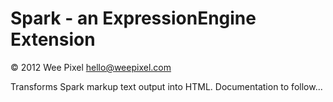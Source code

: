 Spark - an ExpressionEngine Extension
=========================================

&copy; 2012 Wee Pixel [hello@weepixel.com](mailto:hello@weepixel.com)

Transforms Spark markup text output into HTML. Documentation to follow...
